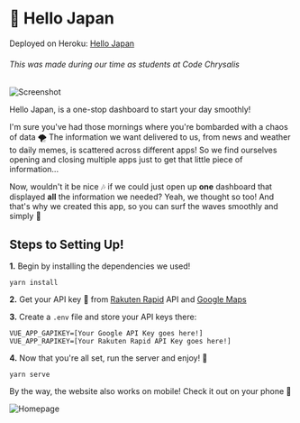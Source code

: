 # 👋 Hello Japan
Deployed on Heroku: [Hello Japan](https://hellojapanapp-cc.herokuapp.com/)
###### This was made during our time as students at Code Chrysalis

![Screenshot](https://hellojapanapp-cc.herokuapp.com/images/screenshot.png)

Hello Japan, is a one-stop dashboard to start your day smoothly!

I'm sure you've had those mornings where you're bombarded with a chaos of data 🌪 The information we want delivered to us, from news and weather to daily memes, is scattered across different apps! So we find ourselves opening and closing multiple apps just to get that little piece of information... 

Now, wouldn't it be nice 🎶 if we could just open up **one** dashboard that displayed **all** the information we needed? Yeah, we thought so too! And that's why we created this app, so you can surf the waves smoothly and simply 🌱


## Steps to Setting Up!
**1.** Begin by installing the dependencies we used! 
```
yarn install
```
**2.** Get your API key 🔑 from [Rakuten Rapid](https://api.rakuten.co.jp/en/) API and [Google Maps](https://developers.google.com/maps/documentation/javascript/get-api-key)

**3.** Create a `.env` file and store your API keys there:
```
VUE_APP_GAPIKEY=[Your Google API Key goes here!]
VUE_APP_RAPIKEY=[Your Rakuten Rapid API Key goes here!]
```
**4.** Now that you're all set, run the server and enjoy! 🎉
```
yarn serve
```

By the way, the website also works on mobile! Check it out on your phone 🥳

![Homepage](https://hellojapanapp-cc.herokuapp.com/images/gif.gif)
